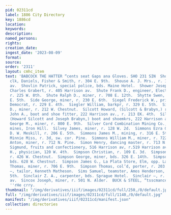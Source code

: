 ```yaml
---
pid: 02311cd
label: 1886 City Directory
key: 1886cd
location: 
keywords: 
description: 
named_persons: 
rights: 
creation_date: 
ingest_date: '2023-08-09'
format: 
source: 
order: '2311'
layout: cmhc_item
text: 'BABCOCK THE HATTER “cents seat Gaps ana Gloves. SHO 231 SIN  Shortly Alexander,
  clk, Daniels, Fisher & Smith, r. 304 E. 9th.  Shouse A. J. Mrs., r. 1207 Harrison
  av.  Shovlin Patrick, special police, bds. Maine Hotel.  Shower Joseph H., barber,
  Charles Grabert, r. 405 Harrison av.  Shute Frank D., engineer, Electric Light,
  r. 225 W. 8th.  Shute Ralph D., miner, r. 708 E. 12th.  Shytte Swen, cook, r. 633
  E. 5th.  Side George, miner, r. 230 E. 6th.  Siegel Frederick W., printer, Herald
  Democrat, r. 229 E. 4th.  Siegler William, barkpr, r. 329 E. 5th.  Sievers Henry
  D., miner, r. 212 W. Chestnut.  Silcott Howard, (Silcott & Brabyn,) r. 301 N. Poplar.  Silcott
  John A., boot and shoe fitter, 222 Harrison av., r. 213 EK. 4th.  Silcott & Brabyn,
  (Howard Silcott and Joseph Brabyn,) boot and shoemkrs, 222 Harrison av.  Silsbee
  George M., miner, r. 800 E. 9th.  Silver Cord Combination Mining Co., office and
  mines, Iron Hill.  Silvey James, miner, r. 128 W. 2d.  Simmons Ezra G., barkpr,
  D. W. Meskill, r. 206 E. 5th.  Simmons James M., mining, r. 316 E. 5th.  Simmons
  Minnie Miss, r. 3d, sw. cor. Pine.  Simmons William M., miner, r. 722 E. 5th.  Simon
  Anton, miner, r. 712 N. Pine.  Simon Henry, dancing master, r. 713 N. Pine.  Simon
  Sigmund, fruits and confectionery, 516 Harrison av, r.519 Harrison av.  Simons Oliver
  H., physician, 120 W. 4th.  Simpson Christian, r. 109 E. 3d.  Simpson David, lab,
  r. 426 W. Chestnut.  Simpson George, miner, bds. 326 E. 14th.  Simpson James, lab,
  bds. 628 W. Chestnut.  Simpson James G., La Plata Store, Elm, opp. La Plata Smelter.  Simpson
  Thomas, miner, r. 706 E. 9th.  Simpson Thomas, col’d, porter, r. 203 W. 6th.  Simpson
  —, tailor, Kenneth Matheson.  Sims Samuel, teamster, Amos Henderson, r. 629 KE.
  5th.  Sinclair Z. A., carpenter, bds. Sprague Hotel.  Sinclair —, r. 303 Harrison
  av.  Sincox Joseph, miner, r. 501 N. Alder.  BUCK & STEEL, “tsscmance orrice in
  ''rHe crry.    '
thumbnail: "/img/derivatives/iiif/images/02311cd/full/250,/0/default.jpg"
full: "/img/derivatives/iiif/images/02311cd/full/1140,/0/default.jpg"
manifest: "/img/derivatives/iiif/02311cd/manifest.json"
collection: directories
---
```

